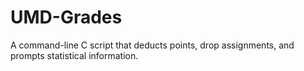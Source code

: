 # UMD-Grades
A command-line C script that deducts points, drop assignments, and prompts statistical information.
